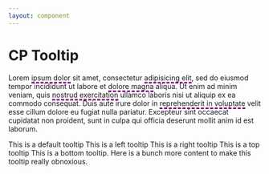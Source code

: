 ```yaml
---
layout: component
---
```


# CP Tooltip

<script>require(['/assets/node_modules/@rhelements/cp-tooltip/cp-tooltip.compiled.js'])</script>

<style>
  [aria-describedby] {
    border-bottom: 3px dashed purple;
  }
</style>

<p>Lorem <span aria-describedby="tooltip-default">ipsum dolor</span> sit amet, consectetur <span aria-describedby="tooltip-left">adipisicing elit</span>, sed do eiusmod tempor incididunt ut labore et <span aria-describedby="tooltip-right">dolore magna</span> aliqua. Ut enim ad minim veniam, quis <span aria-describedby="tooltip-top">nostrud exercitation</span> ullamco laboris nisi ut aliquip ex ea commodo consequat. Duis aute irure dolor in <span aria-describedby="tooltip-bottom">reprehenderit in voluptate</span> velit esse cillum dolore eu fugiat nulla pariatur. Excepteur sint occaecat cupidatat non proident, sunt in culpa qui officia deserunt mollit anim id est laborum.</p>

<cp-tooltip id="tooltip-default">This is a default tooltip</cp-tooltip>
<cp-tooltip id="tooltip-left" data-position="left">This is a left tooltip</cp-tooltip>
<cp-tooltip id="tooltip-right" data-position="right">This is a right tooltip</cp-tooltip>
<cp-tooltip id="tooltip-top" data-position="top">This is a top tooltip</cp-tooltip>
<cp-tooltip id="tooltip-bottom" data-position="bottom">This is a bottom tooltip. Here is a bunch more content to make this tooltip really obnoxious.</cp-tooltip>
